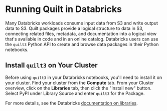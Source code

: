 # Running Quilt in Databricks
Many Databricks workloads consume input data from S3 and write output data to S3. Quilt packages provide a logical structure to data in S3, connecting related files, metadata, and documentation into a logical view that's available in code and in an online catalog. Databricks users can use the `quilt3` Python API to create and browse data packages in their Python notebooks.

## Install `quilt3` on Your Cluster
Before using `quilt3` in your Databricks notebooks, you'll need to install it on your cluster. Find your cluster from the __Compute__ tab. From your Cluster overview, click on the __Libraries__ tab, then click the "Install new" button. Select PyPI under Library Source and enter `quilt3` for the Package.

For more details, see the Databricks [documentation on libraries](https://docs.databricks.com/libraries/index.html).
